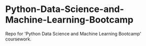 # Python-Data-Science-and-Machine-Learning-Bootcamp
Repo for 'Python Data Science and Machine Learning Bootcamp' coursework.
